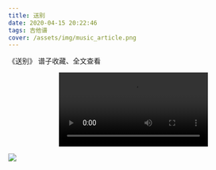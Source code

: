 ```yaml
---
title: 送别
date: 2020-04-15 20:22:46
tags: 吉他谱
cover: /assets/img/music_article.png
---
```


《送别》
谱子收藏、全文查看<!--more-->

<video src="https://files.yournotes.cn/video/%E9%80%81%E5%88%AB.mp4" controls="controls" autoplay="autoplay" style="max-width:100%;display:block;margin-left:auto;margin-right:auto;">您的浏览器不支持视频标签</video>

![](https://gitee.com/Jasper-zh/blogImage/raw/master/%E9%80%81%E5%88%AB%EF%BC%88%E5%90%89%E4%BB%96%E8%B0%B1%EF%BC%89/%E9%80%81%E5%88%AB.jpg)